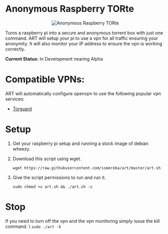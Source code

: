 Anonymous Raspberry TORte
=========================

<p align="center">
  <img src="http://i.imgur.com/pTzupF0.jpg?1" alt="Anonymous Raspberry TORte"/>
</p>


Turns a raspberry pi into a secure and anonymous torrent box with just one command.  ART will setup your pi to use a vpn for all traffic ensuring your anonymity.  It will also monitor your IP address to ensure the vpn is working correctly.

**Current Status:** In Development nearing Alpha

# Compatible VPNs:
ART will automatically configure openvpn to use the following popular vpn services:

  * [Torguard](https://torguard.net/)

# Setup

  1. Get your raspberry pi setup and running a stock image of debian wheezy.
  2. Download this script using wget.

      `wget https://raw.githubusercontent.com/ssmereka/art/master/art.sh`
      
  3. Give the script permissions to run and run it.

      `sudo chmod +x art.sh && ./art.sh -s`
      
# Stop
If you need to turn off the vpn and the vpn monitoring simply issue the kill command. \\
`sudo ./art -k`



